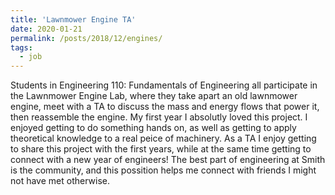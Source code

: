 ```yaml
---
title: 'Lawnmower Engine TA'
date: 2020-01-21
permalink: /posts/2018/12/engines/
tags:
  - job
---
```

Students in Engineering 110: Fundamentals of Engineering all participate in the Lawnmower Engine Lab, where they take apart an old lawnmower engine, meet with a TA to discuss the mass and energy flows that power it, then reassemble the engine. My first year I absolutly loved this project. I enjoyed getting to do something hands on, as well as getting to apply theoretical knowledge to a real peice of machinery. As a TA I enjoy getting to share this project with the first years, while at the same time getting to connect with a new year of engineers! The best part of engineering at Smith is the community, and this possition helps me connect with friends I might not have met otherwise. 
